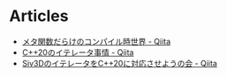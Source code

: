 # Articles
- [メタ関数だらけのコンパイル時世界 - Qiita](https://qiita.com/tomolatoon/items/c21fa6a5d86e78e8b772)
- [C++20のイテレータ事情 - Qiita](https://qiita.com/tomolatoon/items/3e14a3172261230ebe83)
- [Siv3DのイテレータをC++20に対応させようの会 - Qiita](https://qiita.com/tomolatoon/items/d0666bb008054844b4ce)
